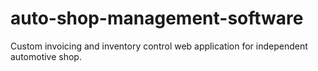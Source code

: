 # auto-shop-management-software
Custom invoicing and inventory control web application for independent automotive shop.
